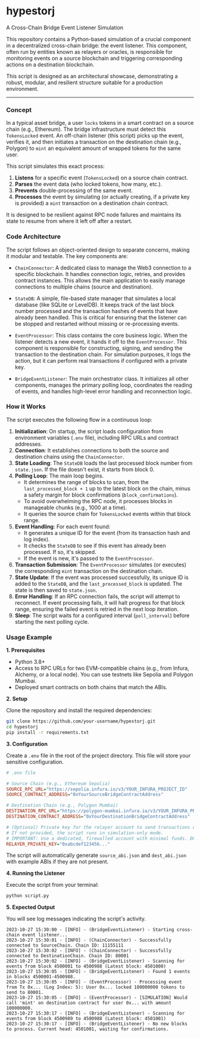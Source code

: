 # hypestorj

A Cross-Chain Bridge Event Listener Simulation

This repository contains a Python-based simulation of a crucial component in a decentralized cross-chain bridge: the event listener. This component, often run by entities known as relayers or oracles, is responsible for monitoring events on a source blockchain and triggering corresponding actions on a destination blockchain.

This script is designed as an architectural showcase, demonstrating a robust, modular, and resilient structure suitable for a production environment.

---

### Concept

In a typical asset bridge, a user `locks` tokens in a smart contract on a source chain (e.g., Ethereum). The bridge infrastructure must detect this `TokensLocked` event. An off-chain listener (this script) picks up the event, verifies it, and then initiates a transaction on the destination chain (e.g., Polygon) to `mint` an equivalent amount of wrapped tokens for the same user.

This script simulates this exact process:

1.  **Listens** for a specific event (`TokensLocked`) on a source chain contract.
2.  **Parses** the event data (who locked tokens, how many, etc.).
3.  **Prevents** double-processing of the same event.
4.  **Processes** the event by simulating (or actually creating, if a private key is provided) a `mint` transaction on a destination chain contract.

It is designed to be resilient against RPC node failures and maintains its state to resume from where it left off after a restart.

### Code Architecture

The script follows an object-oriented design to separate concerns, making it modular and testable. The key components are:

*   `ChainConnector`: A dedicated class to manage the Web3 connection to a specific blockchain. It handles connection logic, retries, and provides contract instances. This allows the main application to easily manage connections to multiple chains (source and destination).

*   `StateDB`: A simple, file-based state manager that simulates a local database (like SQLite or LevelDB). It keeps track of the last block number processed and the transaction hashes of events that have already been handled. This is critical for ensuring that the listener can be stopped and restarted without missing or re-processing events.

*   `EventProcessor`: This class contains the core business logic. When the listener detects a new event, it hands it off to the `EventProcessor`. This component is responsible for constructing, signing, and sending the transaction to the destination chain. For simulation purposes, it logs the action, but it can perform real transactions if configured with a private key.

*   `BridgeEventListener`: The main orchestrator class. It initializes all other components, manages the primary polling loop, coordinates the reading of events, and handles high-level error handling and reconnection logic.

### How it Works

The script executes the following flow in a continuous loop:

1.  **Initialization**: On startup, the script loads configuration from environment variables (`.env` file), including RPC URLs and contract addresses.
2.  **Connection**: It establishes connections to both the source and destination chains using the `ChainConnector`.
3.  **State Loading**: The `StateDB` loads the last processed block number from `state.json`. If the file doesn't exist, it starts from block 0.
4.  **Polling Loop**: The main loop begins.
    *   It determines the range of blocks to scan, from the `last_processed_block + 1` up to the latest block on the chain, minus a safety margin for block confirmations (`block_confirmations`).
    *   To avoid overwhelming the RPC node, it processes blocks in manageable chunks (e.g., 1000 at a time).
    *   It queries the source chain for `TokensLocked` events within that block range.
5.  **Event Handling**: For each event found:
    *   It generates a unique ID for the event (from its transaction hash and log index).
    *   It checks the `StateDB` to see if this event has already been processed. If so, it's skipped.
    *   If the event is new, it's passed to the `EventProcessor`.
6.  **Transaction Submission**: The `EventProcessor` simulates (or executes) the corresponding `mint` transaction on the destination chain.
7.  **State Update**: If the event was processed successfully, its unique ID is added to the `StateDB`, and the `last_processed_block` is updated. The state is then saved to `state.json`.
8.  **Error Handling**: If an RPC connection fails, the script will attempt to reconnect. If event processing fails, it will halt progress for that block range, ensuring the failed event is retried in the next loop iteration.
9.  **Sleep**: The script waits for a configured interval (`poll_interval`) before starting the next polling cycle.

### Usage Example

**1. Prerequisites**

*   Python 3.8+
*   Access to RPC URLs for two EVM-compatible chains (e.g., from Infura, Alchemy, or a local node). You can use testnets like Sepolia and Polygon Mumbai.
*   Deployed smart contracts on both chains that match the ABIs.

**2. Setup**

Clone the repository and install the required dependencies:

```bash
git clone https://github.com/your-username/hypestorj.git
cd hypestorj
pip install -r requirements.txt
```

**3. Configuration**

Create a `.env` file in the root of the project directory. This file will store your sensitive configuration.

```ini
# .env file

# Source Chain (e.g., Ethereum Sepolia)
SOURCE_RPC_URL="https://sepolia.infura.io/v3/YOUR_INFURA_PROJECT_ID"
SOURCE_CONTRACT_ADDRESS="0xYourSourceBridgeContractAddress"

# Destination Chain (e.g., Polygon Mumbai)
DESTINATION_RPC_URL="https://polygon-mumbai.infura.io/v3/YOUR_INFURA_PROJECT_ID"
DESTINATION_CONTRACT_ADDRESS="0xYourDestinationBridgeContractAddress"

# (Optional) Private key for the relayer account to send transactions on the destination chain
# If not provided, the script runs in simulation-only mode.
# IMPORTANT: Use a dedicated, firewalled account with minimal funds. DO NOT use a personal private key.
RELAYER_PRIVATE_KEY="0xabcdef123456..."
```

The script will automatically generate `source_abi.json` and `dest_abi.json` with example ABIs if they are not present.

**4. Running the Listener**

Execute the script from your terminal:

```bash
python script.py
```

**5. Expected Output**

You will see log messages indicating the script's activity.

```
2023-10-27 15:30:00 - [INFO] - (BridgeEventListener) - Starting cross-chain event listener...
2023-10-27 15:30:01 - [INFO] - (ChainConnector) - Successfully connected to SourceChain. Chain ID: 11155111
2023-10-27 15:30:02 - [INFO] - (ChainConnector) - Successfully connected to DestinationChain. Chain ID: 80001
2023-10-27 15:30:02 - [INFO] - (BridgeEventListener) - Scanning for events from block 4500001 to 4500988 (Latest block: 4501000)
2023-10-27 15:30:05 - [INFO] - (BridgeEventListener) - Found 1 events in blocks 4500001-4500988.
2023-10-27 15:30:05 - [INFO] - (EventProcessor) - Processing event from Tx 0x... (Log Index: 5): User 0x... locked 100000000 tokens to send to 80001.
2023-10-27 15:30:05 - [INFO] - (EventProcessor) - [SIMULATION] Would call 'mint' on destination contract for user 0x... with amount 100000000.
2023-10-27 15:30:17 - [INFO] - (BridgeEventListener) - Scanning for events from block 4500989 to 4500988 (Latest block: 4501001)
2023-10-27 15:30:17 - [INFO] - (BridgeEventListener) - No new blocks to process. Current head: 4501001, waiting for confirmations.
```
